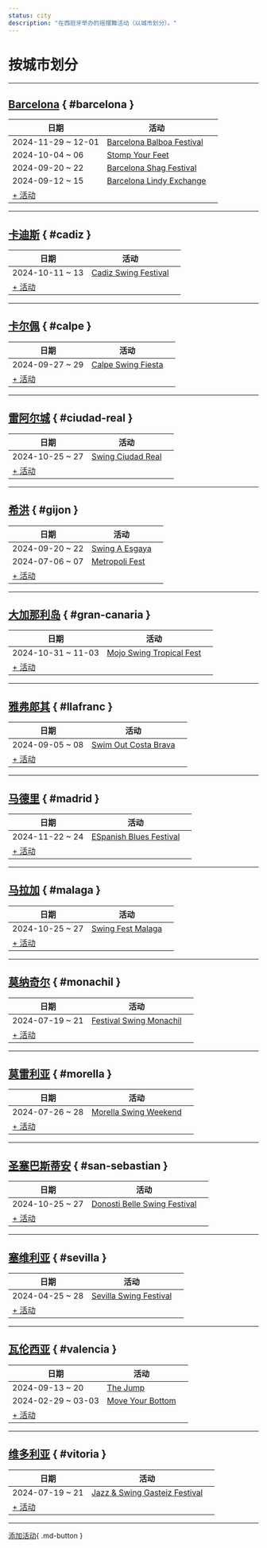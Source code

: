 ```yaml
---
status: city
description: "在西班牙举办的摇摆舞活动（以城市划分）。"
---
```


# 按城市划分

---

## <a id=barcelona></a>[Barcelona](#barcelona) { #barcelona }

| 日期 | 活动 | |
| --- | --- | --- |
| 2024-11-29 ~ 12-01 | [Barcelona Balboa Festival](barcelona-balboa-festival-2024.md) |  |
| 2024-10-04 ~ 06 | [Stomp Your Feet](stomp-your-feet-2024.md) |  |
| 2024-09-20 ~ 22 | [Barcelona Shag Festival](barcelona-shag-festival-2024.md) |  |
| 2024-09-12 ~ 15 | [Barcelona Lindy Exchange](barcelona-lindy-exchange-2024.md) |  |
| [+ 活动](https://github.com/swingdance/events/issues/new?assignees=&labels=add+event&projects=&template=02-add_entity.yml&title=%5B2024%2Fes_ES%5D%20Add%20Event%3A%20%3CName%3E&region=es_ES&province=Barcelona&city=Barcelona&org_id=&date_starts=2024-&date_ends=2024-)

---

## <a id=cadiz></a>[卡迪斯](#cadiz) { #cadiz }

| 日期 | 活动 | |
| --- | --- | --- |
| 2024-10-11 ~ 13 | [Cadiz Swing Festival](cadiz-swing-festival-2024.md) |  |
| [+ 活动](https://github.com/swingdance/events/issues/new?assignees=&labels=add+event&projects=&template=02-add_entity.yml&title=%5B2024%2Fes_ES%5D%20Add%20Event%3A%20%3CName%3E&region=es_ES&province=Cadiz&city=Cadiz&org_id=&date_starts=2024-&date_ends=2024-)

---

## <a id=calpe></a>[卡尔佩](#calpe) { #calpe }

| 日期 | 活动 | |
| --- | --- | --- |
| 2024-09-27 ~ 29 | [Calpe Swing Fiesta](calpe-swing-fiesta-2024.md) |  |
| [+ 活动](https://github.com/swingdance/events/issues/new?assignees=&labels=add+event&projects=&template=02-add_entity.yml&title=%5B2024%2Fes_ES%5D%20Add%20Event%3A%20%3CName%3E&region=es_ES&province=Calpe&city=Calpe&org_id=&date_starts=2024-&date_ends=2024-)

---

## <a id=ciudad-real></a>[雷阿尔城](#ciudad-real) { #ciudad-real }

| 日期 | 活动 | |
| --- | --- | --- |
| 2024-10-25 ~ 27 | [Swing Ciudad Real](swing-ciudad-real-2024.md) |  |
| [+ 活动](https://github.com/swingdance/events/issues/new?assignees=&labels=add+event&projects=&template=02-add_entity.yml&title=%5B2024%2Fes_ES%5D%20Add%20Event%3A%20%3CName%3E&region=es_ES&province=Ciudad%20Real&city=Ciudad%20Real&org_id=&date_starts=2024-&date_ends=2024-)

---

## <a id=gijon></a>[希洪](#gijon) { #gijon }

| 日期 | 活动 | |
| --- | --- | --- |
| 2024-09-20 ~ 22 | [Swing A Esgaya](swing-a-esgaya-2024.md) |  |
| 2024-07-06 ~ 07 | [Metropoli Fest](metropoli-fest-2024.md) |  |
| [+ 活动](https://github.com/swingdance/events/issues/new?assignees=&labels=add+event&projects=&template=02-add_entity.yml&title=%5B2024%2Fes_ES%5D%20Add%20Event%3A%20%3CName%3E&region=es_ES&province=Gijon&city=Gijon&org_id=&date_starts=2024-&date_ends=2024-)

---

## <a id=gran-canaria></a>[大加那利岛](#gran-canaria) { #gran-canaria }

| 日期 | 活动 | |
| --- | --- | --- |
| 2024-10-31 ~ 11-03 | [Mojo Swing Tropical Fest](mojo-swing-tropical-fest-2024.md) |  |
| [+ 活动](https://github.com/swingdance/events/issues/new?assignees=&labels=add+event&projects=&template=02-add_entity.yml&title=%5B2024%2Fes_ES%5D%20Add%20Event%3A%20%3CName%3E&region=es_ES&province=Gran%20Canaria&city=Gran%20Canaria&org_id=&date_starts=2024-&date_ends=2024-)

---

## <a id=llafranc></a>[雅弗郎其](#llafranc) { #llafranc }

| 日期 | 活动 | |
| --- | --- | --- |
| 2024-09-05 ~ 08 | [Swim Out Costa Brava](swim-out-costa-brava-2024.md) |  |
| [+ 活动](https://github.com/swingdance/events/issues/new?assignees=&labels=add+event&projects=&template=02-add_entity.yml&title=%5B2024%2Fes_ES%5D%20Add%20Event%3A%20%3CName%3E&region=es_ES&province=Llafranc&city=Llafranc&org_id=&date_starts=2024-&date_ends=2024-)

---

## <a id=madrid></a>[马德里](#madrid) { #madrid }

| 日期 | 活动 | |
| --- | --- | --- |
| 2024-11-22 ~ 24 | [ESpanish Blues Festival](espanish-blues-festival-2024.md) |  |
| [+ 活动](https://github.com/swingdance/events/issues/new?assignees=&labels=add+event&projects=&template=02-add_entity.yml&title=%5B2024%2Fes_ES%5D%20Add%20Event%3A%20%3CName%3E&region=es_ES&province=Madrid&city=Madrid&org_id=&date_starts=2024-&date_ends=2024-)

---

## <a id=malaga></a>[马拉加](#malaga) { #malaga }

| 日期 | 活动 | |
| --- | --- | --- |
| 2024-10-25 ~ 27 | [Swing Fest Malaga](swing-fest-malaga-2024.md) |  |
| [+ 活动](https://github.com/swingdance/events/issues/new?assignees=&labels=add+event&projects=&template=02-add_entity.yml&title=%5B2024%2Fes_ES%5D%20Add%20Event%3A%20%3CName%3E&region=es_ES&province=Malaga&city=Malaga&org_id=&date_starts=2024-&date_ends=2024-)

---

## <a id=monachil></a>[莫纳奇尔](#monachil) { #monachil }

| 日期 | 活动 | |
| --- | --- | --- |
| 2024-07-19 ~ 21 | [Festival Swing Monachil](festival-swing-monachil-2024.md) |  |
| [+ 活动](https://github.com/swingdance/events/issues/new?assignees=&labels=add+event&projects=&template=02-add_entity.yml&title=%5B2024%2Fes_ES%5D%20Add%20Event%3A%20%3CName%3E&region=es_ES&province=Monachil&city=Monachil&org_id=&date_starts=2024-&date_ends=2024-)

---

## <a id=morella></a>[莫雷利亚](#morella) { #morella }

| 日期 | 活动 | |
| --- | --- | --- |
| 2024-07-26 ~ 28 | [Morella Swing Weekend](morella-swing-weekend-2024.md) |  |
| [+ 活动](https://github.com/swingdance/events/issues/new?assignees=&labels=add+event&projects=&template=02-add_entity.yml&title=%5B2024%2Fes_ES%5D%20Add%20Event%3A%20%3CName%3E&region=es_ES&province=Morella&city=Morella&org_id=&date_starts=2024-&date_ends=2024-)

---

## <a id=san-sebastian></a>[圣塞巴斯蒂安](#san-sebastian) { #san-sebastian }

| 日期 | 活动 | |
| --- | --- | --- |
| 2024-10-25 ~ 27 | [Donosti Belle Swing Festival](donosti-belle-swing-festival-2024.md) |  |
| [+ 活动](https://github.com/swingdance/events/issues/new?assignees=&labels=add+event&projects=&template=02-add_entity.yml&title=%5B2024%2Fes_ES%5D%20Add%20Event%3A%20%3CName%3E&region=es_ES&province=San%20Sebastian&city=San%20Sebastian&org_id=&date_starts=2024-&date_ends=2024-)

---

## <a id=sevilla></a>[塞维利亚](#sevilla) { #sevilla }

| 日期 | 活动 | |
| --- | --- | --- |
| 2024-04-25 ~ 28 | [Sevilla Swing Festival](sevilla-swing-festival-2024.md) |  |
| [+ 活动](https://github.com/swingdance/events/issues/new?assignees=&labels=add+event&projects=&template=02-add_entity.yml&title=%5B2024%2Fes_ES%5D%20Add%20Event%3A%20%3CName%3E&region=es_ES&province=Sevilla&city=Sevilla&org_id=&date_starts=2024-&date_ends=2024-)

---

## <a id=valencia></a>[瓦伦西亚](#valencia) { #valencia }

| 日期 | 活动 | |
| --- | --- | --- |
| 2024-09-13 ~ 20 | [The Jump](the-jump-2024.md) |  |
| 2024-02-29 ~ 03-03 | [Move Your Bottom](move-your-bottom-2024.md) |  |
| [+ 活动](https://github.com/swingdance/events/issues/new?assignees=&labels=add+event&projects=&template=02-add_entity.yml&title=%5B2024%2Fes_ES%5D%20Add%20Event%3A%20%3CName%3E&region=es_ES&province=Valencia&city=Valencia&org_id=&date_starts=2024-&date_ends=2024-)

---

## <a id=vitoria></a>[维多利亚](#vitoria) { #vitoria }

| 日期 | 活动 | |
| --- | --- | --- |
| 2024-07-19 ~ 21 | [Jazz & Swing Gasteiz Festival](jazz-n-swing-gasteiz-festival-2024.md) |  |
| [+ 活动](https://github.com/swingdance/events/issues/new?assignees=&labels=add+event&projects=&template=02-add_entity.yml&title=%5B2024%2Fes_ES%5D%20Add%20Event%3A%20%3CName%3E&region=es_ES&province=Vitoria&city=Vitoria&org_id=&date_starts=2024-&date_ends=2024-)

---

[添加活动](https://github.com/swingdance/events/issues/new?assignees=&labels=add+event&projects=&template=02-add_entity.yml&title=%5Bes_ES%5D%20Add%20Event%3A%20%3CName%3E&region=es_ES&province=&city=&org_id=2024){ .md-button }
